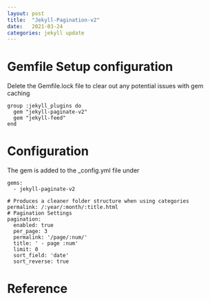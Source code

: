 ```yaml
---
layout: post
title:  "Jekyll-Pagination-v2"
date:   2021-03-24 
categories: jekyll update
---
```



# Gemfile Setup configuration

Delete the Gemfile.lock file to clear out any potential issues with gem caching

```
group :jekyll_plugins do
  gem "jekyll-paginate-v2"
  gem "jekyll-feed"
end
```

# Configuration

The gem is added to the _config.yml file under

```
gems:
  - jekyll-paginate-v2
```

```
# Produces a cleaner folder structure when using categories
permalink: /:year/:month/:title.html
# Pagination Settings
pagination:
  enabled: true
  per_page: 3
  permalink: '/page/:num/'
  title: ' - page :num'
  limit: 0
  sort_field: 'date'
  sort_reverse: true
```

# Reference


